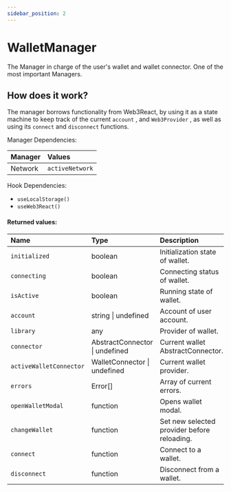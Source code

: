 ```yaml
---
sidebar_position: 2
---
```


# WalletManager

The Manager in charge of the user's wallet and wallet connector. One of the most important Managers.

## How does it work?

The manager borrows functionality from Web3React, by using it as a state machine to keep track of the current `account` , and `Web3Provider` , as well as using its `connect` and `disconnect` functions.

Manager Dependencies:

| Manager | Values                                                          |
| :--- | :------------------------------------------------------------------- |
| Network | `activeNetwork`

Hook Dependencies:
- `useLocalStorage()`
- `useWeb3React()`

#### Returned values:
| Name | Type | Description                                                          |
| :--- | :--- | :------------------------------------------------------------------- |
|`initialized` | boolean | Initialization state of wallet.
|`connecting` | boolean | Connecting status of wallet.
|`isActive` | boolean | Running state of wallet.
|`account` | string \| undefined | Account of user account.
|`library` | any | Provider of wallet.
|`connector` | AbstractConnector \| undefined | Current wallet AbstractConnector.
|`activeWalletConnector` | WalletConnector \| undefined | Current wallet provider.
|`errors` | Error[] | Array of current errors.
|`openWalletModal` | function | Opens wallet modal.
|`changeWallet` | function | Set new selected provider before reloading.
|`connect` | function | Connect to a wallet.
|`disconnect` | function | Disconnect from a wallet.